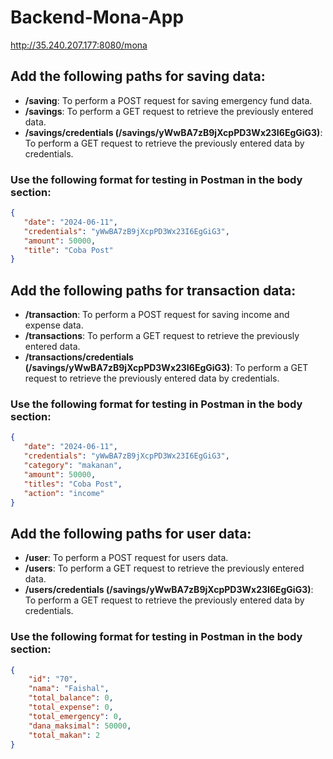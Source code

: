 # Backend-Mona-App

http://35.240.207.177:8080/mona

## Add the following paths for saving data:
- **/saving**: To perform a POST request for saving emergency fund data.
- **/savings**: To perform a GET request to retrieve the previously entered data.
- **/savings/credentials (/savings/yWwBA7zB9jXcpPD3Wx23I6EgGiG3)**: To perform a GET request to retrieve the previously entered data by credentials.

### Use the following format for testing in Postman in the body section:
```json
{
   "date": "2024-06-11",
   "credentials": "yWwBA7zB9jXcpPD3Wx23I6EgGiG3",
   "amount": 50000,
   "title": "Coba Post"
}
```


## Add the following paths for transaction data:
- **/transaction**: To perform a POST request for saving income and expense data.
- **/transactions**: To perform a GET request to retrieve the previously entered data.
- **/transactions/credentials (/savings/yWwBA7zB9jXcpPD3Wx23I6EgGiG3)**: To perform a GET request to retrieve the previously entered data by credentials.

### Use the following format for testing in Postman in the body section:
```json
{
   "date": "2024-06-11",
   "credentials": "yWwBA7zB9jXcpPD3Wx23I6EgGiG3",
   "category": "makanan",
   "amount": 50000,
   "titles": "Coba Post",
   "action": "income"
}
```


## Add the following paths for user data:
- **/user**: To perform a POST request for users data.
- **/users**: To perform a GET request to retrieve the previously entered data.
- **/users/credentials (/savings/yWwBA7zB9jXcpPD3Wx23I6EgGiG3)**: To perform a GET request to retrieve the previously entered data by credentials.

### Use the following format for testing in Postman in the body section:
```json
{
    "id": "70",
    "nama": "Faishal",
    "total_balance": 0,
    "total_expense": 0,
    "total_emergency": 0,
    "dana_maksimal": 50000,
    "total_makan": 2
}
```
